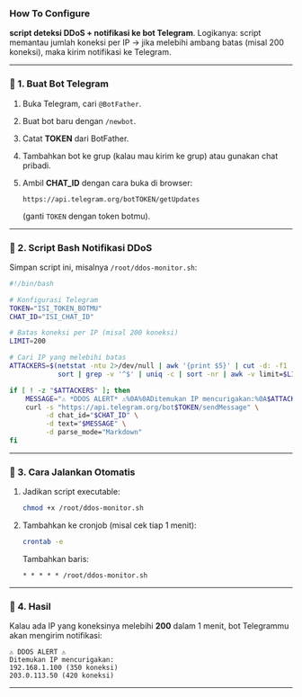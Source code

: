 ### How To Configure
**script deteksi DDoS + notifikasi ke bot Telegram**.
Logikanya: script memantau jumlah koneksi per IP → jika melebihi ambang batas (misal 200 koneksi), maka kirim notifikasi ke Telegram.

---

### 🔹 1. Buat Bot Telegram

1. Buka Telegram, cari `@BotFather`.
2. Buat bot baru dengan `/newbot`.
3. Catat **TOKEN** dari BotFather.
4. Tambahkan bot ke grup (kalau mau kirim ke grup) atau gunakan chat pribadi.
5. Ambil **CHAT\_ID** dengan cara buka di browser:

   ```
   https://api.telegram.org/botTOKEN/getUpdates
   ```

   (ganti `TOKEN` dengan token botmu).

---

### 🔹 2. Script Bash Notifikasi DDoS

Simpan script ini, misalnya `/root/ddos-monitor.sh`:

```bash
#!/bin/bash

# Konfigurasi Telegram
TOKEN="ISI_TOKEN_BOTMU"
CHAT_ID="ISI_CHAT_ID"

# Batas koneksi per IP (misal 200 koneksi)
LIMIT=200

# Cari IP yang melebihi batas
ATTACKERS=$(netstat -ntu 2>/dev/null | awk '{print $5}' | cut -d: -f1 | \
            sort | grep -v '^$' | uniq -c | sort -nr | awk -v limit=$LIMIT '$1 > limit {print $2 " (" $1 " koneksi)"}')

if [ ! -z "$ATTACKERS" ]; then
    MESSAGE="⚠️ *DDOS ALERT* ⚠️%0A%0ADitemukan IP mencurigakan:%0A$ATTACKERS"
    curl -s "https://api.telegram.org/bot$TOKEN/sendMessage" \
         -d chat_id="$CHAT_ID" \
         -d text="$MESSAGE" \
         -d parse_mode="Markdown"
fi
```

---

### 🔹 3. Cara Jalankan Otomatis

1. Jadikan script executable:

   ```bash
   chmod +x /root/ddos-monitor.sh
   ```

2. Tambahkan ke cronjob (misal cek tiap 1 menit):

   ```bash
   crontab -e
   ```

   Tambahkan baris:

   ```
   * * * * * /root/ddos-monitor.sh
   ```

---

### 🔹 4. Hasil

Kalau ada IP yang koneksinya melebihi **200** dalam 1 menit, bot Telegrammu akan mengirim notifikasi:

```
⚠️ DDOS ALERT ⚠️
Ditemukan IP mencurigakan:
192.168.1.100 (350 koneksi)
203.0.113.50 (420 koneksi)
```

---

